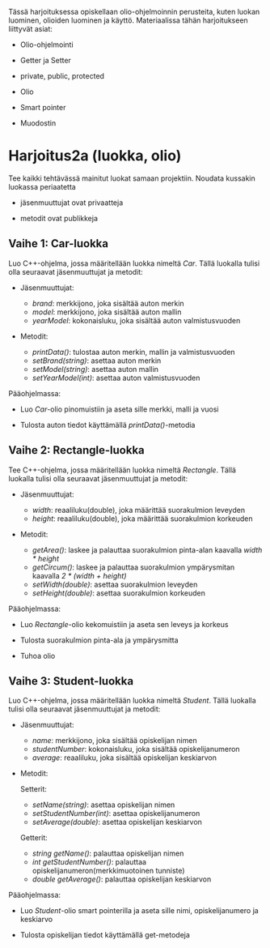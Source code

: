 Tässä harjoituksessa opiskellaan olio-ohjelmoinnin perusteita, kuten luokan luominen, olioiden luominen ja käyttö. Materiaalissa tähän harjoitukseen liittyvät asiat:

- Olio-ohjelmointi

- Getter ja Setter

- private, public, protected

- Olio

- Smart pointer

- Muodostin

# Harjoitus2a (luokka, olio)

Tee kaikki tehtävässä mainitut luokat samaan projektiin. Noudata kussakin luokassa periaatetta

- jäsenmuuttujat ovat privaatteja

- metodit ovat publikkeja

## Vaihe 1: Car-luokka

Luo C++-ohjelma, jossa määritellään luokka nimeltä *Car*. Tällä luokalla tulisi olla seuraavat jäsenmuuttujat ja metodit:

- Jäsenmuuttujat: 
  - *brand*: merkkijono, joka sisältää auton merkin
  - *model*: merkkijono, joka sisältää auton mallin
  - *yearModel*: kokonaisluku, joka sisältää auton valmistusvuoden
 
- Metodit:
  - *printData()*: tulostaa auton merkin, mallin ja valmistusvuoden
  - *setBrand(string)*: asettaa auton merkin
  - *setModel(string)*: asettaa auton mallin
  - *setYearModel(int)*: asettaa auton valmistusvuoden

Pääohjelmassa:

- Luo *Car*-olio pinomuistiin ja aseta sille merkki, malli ja vuosi

- Tulosta auton tiedot käyttämällä *printData()*-metodia

## Vaihe 2: Rectangle-luokka

Tee C++-ohjelma, jossa määritellään luokka nimeltä *Rectangle*. Tällä luokalla tulisi olla seuraavat jäsenmuuttujat ja metodit:

- Jäsenmuuttujat:
  - *width*: reaaliluku(double), joka määrittää suorakulmion leveyden
  - *height*: reaaliluku(double), joka määrittää suorakulmion korkeuden

- Metodit:
  - *getArea()*: laskee ja palauttaa suorakulmion pinta-alan kaavalla *width \* height*
  - *getCircum()*: laskee ja palauttaa suorakulmion ympärysmitan kaavalla *2 \* (width + height)*
  - *setWidth(double)*: asettaa suorakulmion leveyden
  - *setHeight(double)*: asettaa suorakulmion korkeuden

Pääohjelmassa:

- Luo *Rectangle*-olio kekomuistiin ja aseta sen leveys ja korkeus

- Tulosta suorakulmion pinta-ala ja ympärysmitta

- Tuhoa olio

## Vaihe 3: Student-luokka

Luo C++-ohjelma, jossa määritellään luokka nimeltä *Student*. Tällä luokalla tulisi olla seuraavat jäsenmuuttujat ja metodit:

- Jäsenmuuttujat:
  - *name*: merkkijono, joka sisältää opiskelijan nimen
  - *studentNumber*: kokonaisluku, joka sisältää opiskelijanumeron
  - *average*: reaaliluku, joka sisältää opiskelijan keskiarvon

- Metodit:

  Setterit:
  - *setName(string)*: asettaa opiskelijan nimen
  - *setStudentNumber(int)*: asettaa opiskelijanumeron
  - *setAverage(double)*: asettaa opiskelijan keskiarvon
  
  Getterit:
  - *string getName()*: palauttaa opiskelijan nimen
  - *int getStudentNumber()*: palauttaa opiskelijanumeron(merkkimuotoinen tunniste)
  - *double getAverage()*: palauttaa opiskelijan keskiarvon

Pääohjelmassa:

- Luo *Student*-olio smart pointerilla ja aseta sille nimi, opiskelijanumero ja keskiarvo

- Tulosta opiskelijan tiedot käyttämällä get-metodeja